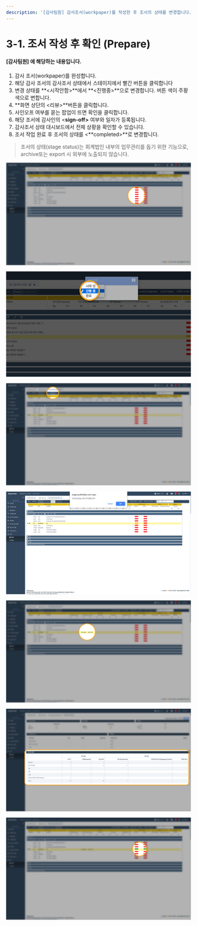 ```yaml
---
description: '[감사팀원] 감사조서(workpaper)를 작성한 후 조서의 상태를 변경합니다.'
---
```


# 3-1. 조서 작성 후 확인 \(Prepare\)

#### \[감사팀원\] 에 해당하는 내용입니다. 

1. 감사 조서\(workpaper\)를 완성합니다. 
2. 해당 감사 조서의 감사조서 상태에서 스테이지에서 빨간 버튼을 클릭합니다
3. 변경 상태를 **&lt;시작안함&gt;**에서  **&lt;진행중&gt;**으로 변경합니다. 버튼 색이 주황색으로 변합니다.
4. **화면 상단의 &lt;리뷰&gt;**버튼을 클릭합니다. 
5. 사인오프 여부를 묻는 팝업이 뜨면 확인을 클릭합니다.
6. 해당 조서에 감사인의 &lt;**sign-off&gt;** 여부와 일자가 등록됩니다. 
7. 감사조서 상태 대시보드에서 전체 상황을 확인할 수 있습니다. 
8. 조서 작업 완료 후 조서의 상태를 &lt;**completed&gt;**로 변경합니다. 

> 조서의 상태\(stage status\)는 회계법인 내부의 업무관리를 돕기 위한 기능으로, archive또는 export 시 외부에 노출되지 않습니다.



![2. &#xD574;&#xB2F9; &#xAC10;&#xC0AC; &#xC870;&#xC11C;&#xC758; &#xAC10;&#xC0AC;&#xC870;&#xC11C; &#xC0C1;&#xD0DC;&#xC5D0;&#xC11C; &#xBE68;&#xAC04; &#xBC84;&#xD2BC;&#xC744; &#xD074;&#xB9AD;&#xD569;&#xB2C8;&#xB2E4;.](../../../.gitbook/assets/3-1-wp_prepare_1.jpg)

![3. &#xC870;&#xC11C;&#xC758; &#xC0C1;&#xD0DC;&#xB97C; &amp;lt;&#xC9C4;&#xD589;&#xC911;&amp;gt;&#xB85C; &#xBCC0;&#xACBD;&#xD569;&#xB2C8;&#xB2E4;. ](../../../.gitbook/assets/3-1-wp_prepare_2.jpg)

![3. Review &#xBC84;&#xD2BC;&#xC744; &#xD074;&#xB9AD;&#xD569;&#xB2C8;&#xB2E4;. ](../../../.gitbook/assets/3-1-wp_prepare_3.jpg)

![3. &#xC0AC;&#xC778;&#xC624;&#xD504;&#xD558;&#xC5EC; &#xAC10;&#xC0AC;&#xC870;&#xC11C; &#xAC80;&#xD1A0;&#xB97C; &#xC644;&#xB8CC; &#xD569;&#xB2C8;&#xB2E4;. ](../../../.gitbook/assets/3-1-wp_prepare_4.jpg)

![4. &#xAC10;&#xC0AC;&#xC870;&#xC11C;&#xC5D0; &#xAC10;&#xC0AC;&#xC778;&#xC758; Sign Off &#xAC00; &#xD45C;&#xAE30;&#xB429;&#xB2C8;&#xB2E4;. ](../../../.gitbook/assets/3-1-wp_prepare_5.jpg)

![7. &#xAC10;&#xC0AC;&#xC870;&#xC11C; &#xC0C1;&#xD0DC; &#xB300;&#xC2DC;&#xBCF4;&#xB4DC;&#xC5D0;&#xC11C; &#xC804;&#xCCB4; &#xC0C1;&#xD669;&#xC744; &#xD655;&#xC778;&#xD560; &#xC218; &#xC788;&#xC2B5;&#xB2C8;&#xB2E4;. ](../../../.gitbook/assets/3-1-wp_prepare_6.jpg)

![8. &#xC870;&#xC11C; &#xC791;&#xC5C5; &#xC644;&#xB8CC; &#xD6C4; &#xC870;&#xC11C;&#xC758; &#xC0C1;&#xD0DC;&#xB97C; &amp;lt;completed&amp;gt;&#xB85C; &#xBCC0;&#xACBD;&#xD569;&#xB2C8;&#xB2E4;.](../../../.gitbook/assets/3-1-wp_prepare_7.jpg)

